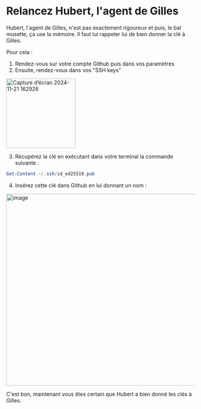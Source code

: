 # Relancez Hubert, l'agent de Gilles

Hubert, l'agent de Gilles, n'est pas exactement rigoureux et puis, le bal musette, ça use la mémoire. Il faut lui rappeler lui de bien donner la clé à Gilles. 

Pour cela : 

1. Rendez-vous sur votre compte Github puis dans vos paramètres
2. Ensuite, rendez-vous dans vos "SSH keys"

   
<img width="185" alt="Capture d’écran 2024-11-21 162926" src="https://github.com/user-attachments/assets/1b9dc26a-82a8-4eee-ba3e-b4be9442f3e0">


3. Récupérez la clé en exécutant dans votre terminal la commande suivante : 

```powershell
Get-Content ~/.ssh/id_ed25519.pub
```

4. Insérez cette clé dans Github en lui donnant un nom : 

<img width="511" alt="image" src="https://github.com/user-attachments/assets/6da7f402-081d-4126-a8a1-1f7da17f01c1">

C'est bon, maintenant vous êtes certain que Hubert a bien donné les clés à Gilles.  
